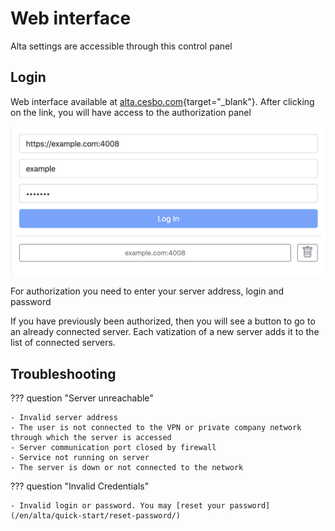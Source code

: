 # Web interface

Alta settings are accessible through this control panel

## Login

Web interface available at [alta.cesbo.com](https://alta.cesbo.com){target="_blank"}. After clicking on the link, you will have access to the authorization panel

![Login](Login.png)

For authorization you need to enter your server address, login and password

If you have previously been authorized, then you will see a button to go to an already connected server. Each vatization of a new server adds it to the list of connected servers.

## Troubleshooting

??? question "Server unreachable"    
   
    - Invalid server address
    - The user is not connected to the VPN or private company network through which the server is accessed
    - Server communication port closed by firewall
    - Service not running on server
    - The server is down or not connected to the network


??? question "Invalid Credentials"

    - Invalid login or password. You may [reset your password](/en/alta/quick-start/reset-password/)